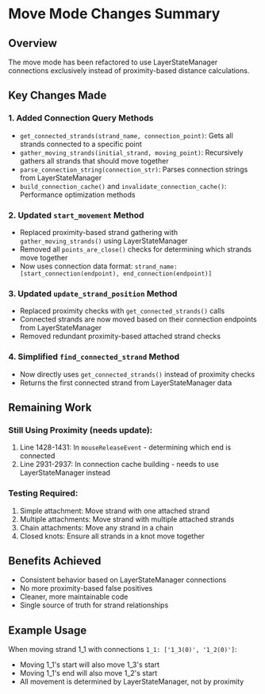 # Move Mode Changes Summary

## Overview
The move mode has been refactored to use LayerStateManager connections exclusively instead of proximity-based distance calculations.

## Key Changes Made

### 1. Added Connection Query Methods
- `get_connected_strands(strand_name, connection_point)`: Gets all strands connected to a specific point
- `gather_moving_strands(initial_strand, moving_point)`: Recursively gathers all strands that should move together
- `parse_connection_string(connection_str)`: Parses connection strings from LayerStateManager
- `build_connection_cache()` and `invalidate_connection_cache()`: Performance optimization methods

### 2. Updated `start_movement` Method
- Replaced proximity-based strand gathering with `gather_moving_strands()` using LayerStateManager
- Removed all `points_are_close()` checks for determining which strands move together
- Now uses connection data format: `strand_name: [start_connection(endpoint), end_connection(endpoint)]`

### 3. Updated `update_strand_position` Method
- Replaced proximity checks with `get_connected_strands()` calls
- Connected strands are now moved based on their connection endpoints from LayerStateManager
- Removed redundant proximity-based attached strand checks

### 4. Simplified `find_connected_strand` Method
- Now directly uses `get_connected_strands()` instead of proximity checks
- Returns the first connected strand from LayerStateManager data

## Remaining Work

### Still Using Proximity (needs update):
1. Line 1428-1431: In `mouseReleaseEvent` - determining which end is connected
2. Line 2931-2937: In connection cache building - needs to use LayerStateManager instead

### Testing Required:
1. Simple attachment: Move strand with one attached strand
2. Multiple attachments: Move strand with multiple attached strands
3. Chain attachments: Move any strand in a chain
4. Closed knots: Ensure all strands in a knot move together

## Benefits Achieved
- Consistent behavior based on LayerStateManager connections
- No more proximity-based false positives
- Cleaner, more maintainable code
- Single source of truth for strand relationships

## Example Usage
When moving strand 1_1 with connections `1_1: ['1_3(0)', '1_2(0)']`:
- Moving 1_1's start will also move 1_3's start
- Moving 1_1's end will also move 1_2's start
- All movement is determined by LayerStateManager, not by proximity